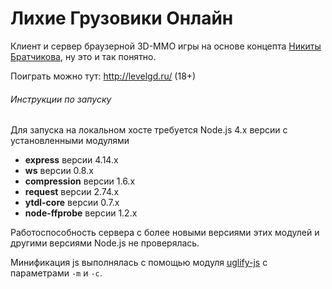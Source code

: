 # Лихие Грузовики Онлайн
Клиент и сервер браузерной 3D-ММО игры на основе концепта [Никиты Братчикова](https://vk.com/id49895913), ну это и так понятно.

Поиграть можно тут: http://levelgd.ru/ (18+)

###### Инструкции по запуску

Для запуска на локальном хосте требуется Node.js 4.x версии с установленными модулями
- **express** версии 4.14.x
- **ws** версии 0.8.x
- **compression** версии 1.6.x
- **request** версии 2.74.x
- **ytdl-core** версии 0.7.x
- **node-ffprobe** версии 1.2.x

Работоспособность сервера с более новыми версиями этих модулей и другими версиями Node.js не проверялась.

Минификация js выполнялась с помощью модуля [uglify-js](https://www.npmjs.com/package/uglify-js) с параметрами `-m` и `-c`.